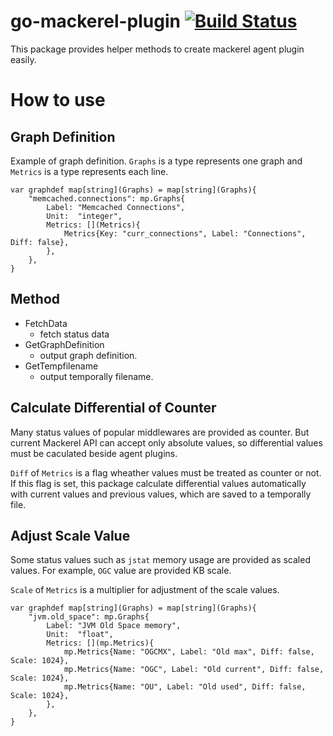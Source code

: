 go-mackerel-plugin [![Build Status](https://travis-ci.org/mackerelio/go-mackerel-plugin.svg?branch=master)](https://travis-ci.org/mackerelio/go-mackerel-plugin)
==================

This package provides helper methods to create mackerel agent plugin easily.


How to use
==========

## Graph Definition

Example of graph definition.
`Graphs` is a type represents one graph and `Metrics` is a type represents each line.

```golang
var graphdef map[string](Graphs) = map[string](Graphs){
	"memcached.connections": mp.Graphs{
		Label: "Memcached Connections",
		Unit:  "integer",
		Metrics: [](Metrics){
			Metrics{Key: "curr_connections", Label: "Connections", Diff: false},
		},
	},
}
```

## Method
- FetchData
  - fetch status data
- GetGraphDefinition
  - output graph definition.
- GetTempfilename
  - output temporally filename.

## Calculate Differential of Counter

Many status values of popular middlewares are provided as counter.
But current Mackerel API can accept only absolute values, so differential values must be caculated beside agent plugins.

`Diff` of `Metrics` is a flag wheather values must be treated as counter or not.
If this flag is set, this package calculate differential values automatically with current values and previous values, which are saved to a temporally file.

## Adjust Scale Value

Some status values such as `jstat` memory usage are provided as scaled values.
For example, `OGC` value are provided KB scale.

`Scale` of `Metrics` is a multiplier for adjustment of the scale values.

```golang
var graphdef map[string](Graphs) = map[string](Graphs){
    "jvm.old_space": mp.Graphs{
        Label: "JVM Old Space memory",
        Unit:  "float",
        Metrics: [](mp.Metrics){
            mp.Metrics{Name: "OGCMX", Label: "Old max", Diff: false, Scale: 1024},
            mp.Metrics{Name: "OGC", Label: "Old current", Diff: false, Scale: 1024},
            mp.Metrics{Name: "OU", Label: "Old used", Diff: false, Scale: 1024},
        },
    },
}
```
